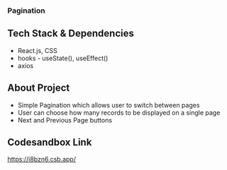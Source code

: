 ### Pagination

## Tech Stack & Dependencies
* React.js, CSS
* hooks - useState(), useEffect()
* axios

## About Project
* Simple Pagination which allows user to switch between pages
* User can choose how many records to be displayed on a single page
* Next and Previous Page buttons

## Codesandbox Link
https://i8bzn6.csb.app/
